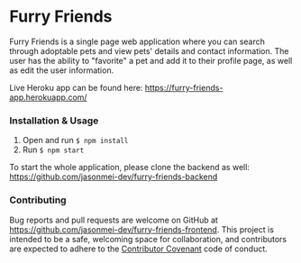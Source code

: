 # Furry Friends

Furry Friends is a single page web application where you can search through adoptable pets and view pets' details and contact information. The user has the ability to "favorite" a pet and add it to their profile page, as well as edit the user information.

Live Heroku app can be found here: https://furry-friends-app.herokuapp.com/

### Installation & Usage

1. Open and run `$ npm install`
2. Run `$ npm start`

To start the whole application, please clone the backend as well: https://github.com/jasonmei-dev/furry-friends-backend

### Contributing

Bug reports and pull requests are welcome on GitHub at https://github.com/jasonmei-dev/furry-friends-frontend. This project is intended to be a safe, welcoming space for collaboration, and contributors are expected to adhere to the [Contributor Covenant](http://contributor-covenant.org) code of conduct.
